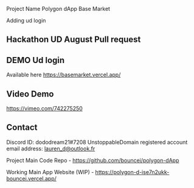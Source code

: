 Project Name
Polygon dApp Base Market

Adding ud login

## Hackathon UD August Pull request

## DEMO Ud login
Available here https://basemarket.vercel.app/

## Video Demo
https://vimeo.com/742275250

## Contact
Discord ID: dododream21#7208
UnstoppableDomain registered account email address: lauren_d@outlook.fr

Project Main Code
Repo - https://github.com/bouncei/polygon-dApp

Working Main App
Website (WIP) - https://polygon-d-ise7n2ukk-bouncei.vercel.app/